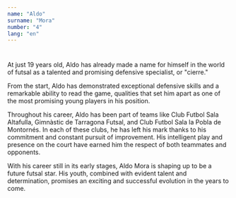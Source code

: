 ```yaml
---
name: "Aldo"
surname: "Mora"
number: "4"
lang: "en"
---
```


#

At just 19 years old, Aldo has already made a name for himself in the world of futsal as a talented and promising defensive specialist, or "cierre."

From the start, Aldo has demonstrated exceptional defensive skills and a remarkable ability to read the game, qualities that set him apart as one of the most promising young players in his position.

Throughout his career, Aldo has been part of teams like Club Futbol Sala Altafulla, Gimnàstic de Tarragona Futsal, and Club Futbol Sala la Pobla de Montornés. In each of these clubs, he has left his mark thanks to his commitment and constant pursuit of improvement. His intelligent play and presence on the court have earned him the respect of both teammates and opponents.

With his career still in its early stages, Aldo Mora is shaping up to be a future futsal star. His youth, combined with evident talent and determination, promises an exciting and successful evolution in the years to come.
